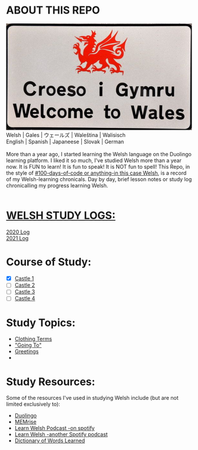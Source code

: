 # ABOUT THIS REPO 
![Croeso i Gymru](https://github.com/EO4wellness/T-I-L/blob/main/polyglot/gales/images/croeso%20i%20gymru%20sign.jpg)<br>
      Welsh   | Gales    | ウェールズ  | Waleština | Walisisch<br>
      English | Spanish  | Japaneese | Slovak     | German <br>
<br>
More than a year ago, I started learning the Welsh language on the Duolingo learning platform.  I liked it so much, I've studied Welsh more than a year now. It is FUN to learn! It is fun to speak! It is NOT fun to spell! This Repo, in the style of [#100-days-of-code or anything-in this case Welsh](https://github.com/EO4wellness/100-days-of-code), is a record of my Welsh-learning chronicals.  Day by day, brief lesson notes or study log chronicalling my progress learning Welsh. <br>
<br>
# [WELSH STUDY LOGS:](https://github.com/EO4wellness/T-I-L/tree/main/polyglot/gales/study-logs)<br>
[2020 Log](https://github.com/EO4wellness/T-I-L/blob/main/polyglot/gales/study-logs/2020_log.md)<br>
[2021 Log](https://github.com/EO4wellness/T-I-L/tree/main/polyglot/gales/study-logs/2021_log.md) <br>

# Course of Study:
-[x] [Castle 1](https://github.com/EO4wellness/T-I-L/blob/main/polyglot/gales/Castle-1/README.md)<br>
-[ ] [Castle 2](https://github.com/EO4wellness/T-I-L/blob/main/polyglot/gales/Castle-2/README.md)<br>
-[ ] [Castle 3](https://github.com/EO4wellness/T-I-L/blob/main/polyglot/gales/Castle-3/README.md)<br>
-[ ] [Castle 4](https://github.com/EO4wellness/T-I-L/blob/main/polyglot/gales/Castle-4/README.md) 

# Study Topics: 
* [Clothing Terms](https://github.com/EO4wellness/T-I-L/blob/main/polyglot/gales/Castle-1/Clothing.md) <br>
* ["Going To"](https://github.com/EO4wellness/T-I-L/blob/main/polyglot/gales/Castle-2/Going-To.md) <br>
* [Greetings](https://github.com/EO4wellness/T-I-L/blob/main/polyglot/gales/Castle-1/welcome-greet1-greet2.md) <br>
* <br>


# Study Resources:
Some of the resources I've used in studying Welsh include (but are not limited exclusively to):
* [Duolingo](https://www.duolingo.com/)<br>
* [MEMrise](https://app.memrise.com/course/1165412/duolingo-welsh-review-with-full-audio/)<br>
* [Learn Welsh Podcast -on spotify](https://open.spotify.com/show/0PejlkPIV33uxLZJBkBNf1?si=jPcObnGfRFSn9QBLXGvKDA)<br>
* [Learn Welsh -another Spotify podcast](https://open.spotify.com/show/2wwpoISiUqX4jc0gV38Dwp?si=_8SesD9uSv2O0flImmHJwQ)<br>
* [Dictionary of Words Learned](https://www.duolingo.com/words)<br>
